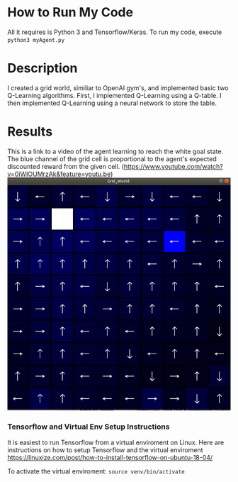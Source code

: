# How to Run My Code
All it requires is Python 3 and Tensorflow/Keras. To run my code, execute ```python3 myAgent.py```

# Description
I created a grid world, similiar to OpenAI gym's, and implemented basic two Q-Learning algorithms. First, I implemented Q-Learning using a Q-table. I then implemented Q-Learning using a neural network to store the table.

# Results
This is a link to a video of the agent learning to reach the white goal state. The blue channel of the grid cell is proportional to the agent's expected discounted reward from the given cell. (https://www.youtube.com/watch?v=0iWIOUMrzAk&feature=youtu.be)
[![](images/Q_Table_T2.png)](https://www.youtube.com/watch?v=0iWIOUMrzAk&feature=youtu.be "Q-Learning in GridWorld")

### Tensorflow and Virtual Env Setup Instructions
It is easiest to run Tensorflow from a virtual enviroment on Linux. Here are instructions on how to setup Tensorflow and the virtual enviroment
https://linuxize.com/post/how-to-install-tensorflow-on-ubuntu-18-04/

To activate the virtual enviroment:  ```source venv/bin/activate```



